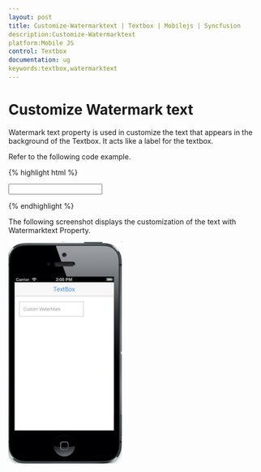 ```yaml
---
layout: post
title: Customize-Watermarktext | Textbox | Mobilejs | Syncfusion
description:Customize-Watermarktext
platform:Mobile JS
control: Textbox
documentation: ug
keywords:textbox,watermarktext
---
```


# Customize Watermark text

Watermark text property is used in customize the text that appears in the background of the Textbox. It acts like a label for the textbox.

Refer to the following code example.



{% highlight html %}

<input id="textbox_sample" data-role="ejmtextbox" data-ej-watermarktext="Custom WaterMark"  data-ej-width="200">    

{% endhighlight %}



The following screenshot displays the customization of the text with Watermarktext Property.


![](Customize-Watermark-text-images/watermarktext-img1.png) 